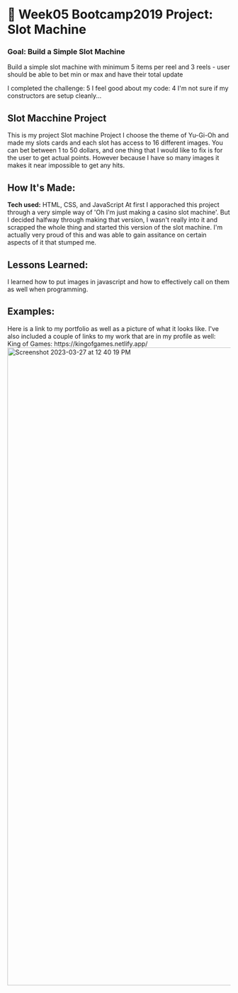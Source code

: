 # 🎰 Week05 Bootcamp2019 Project: Slot Machine

### Goal: Build a Simple Slot Machine

Build a simple slot machine with minimum 5 items per reel and 3 reels - user should be able to bet min or max and have their total update


I completed the challenge: 5
I feel good about my code: 4
I'm not sure if my constructors are setup cleanly...

<h2>Slot Macchine Project</h2>
This is my project Slot machine Project I choose the theme of Yu-Gi-Oh and made my slots cards and each slot has access to 16 different images. You can bet between 1 to 50 dollars, and one thing that I would like to fix is for the user to get actual points. However because I have so many images it makes it near impossible to get any hits.

<h2>How It's Made:</h2>

<strong>Tech used:</strong> HTML, CSS, and JavaScript
At first I apporached this project through a very simple way of 'Oh I'm just making a casino slot machine'. But I decided halfway through making that version, I wasn't really into it and scrapped the whole thing and started this version of the slot machine. I'm actually very proud of this and was able to gain assitance on certain aspects of it that stumped me.

<h2>Lessons Learned:</h2>
I learned how to put images in javascript and how to effectively call on them as well when programming. 

<h2>Examples:</h2>
Here is a link to my portfolio as well as a picture of what it looks like. I've also included a couple of links to my work that are in my profile as well: <br>
King of Games: https://kingofgames.netlify.app/ <br>
<img width="1440" alt="Screenshot 2023-03-27 at 12 40 19 PM" src="https://user-images.githubusercontent.com/124817011/228007743-7994d0a9-0c37-4ea8-8cdf-57dc8e8cc04a.png">
